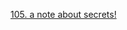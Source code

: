 [105. a note about secrets!](https://www.udemy.com/course/certified-kubernetes-administrator-with-practice-tests/learn/lecture/14827414#notes)
